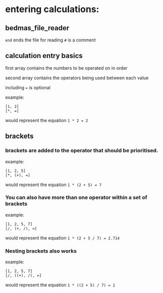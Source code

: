 # entering calculations: 

##  bedmas_file_reader  
`end` ends the file for reading
`#` is a comment

## calculation entry basics

first array contains the numbers to be operated on in order

second array contains the operators being used between each value

including `=` is optional 

example:
```
[1, 2]
[*, =]
```
would represent the equation `1 * 2 = 2`

## brackets

### brackets are added to the operator that should be prioritised.

example:
``` 
[1, 2, 5]
[*, (+), =]
```
would represent the equation `1 * (2 + 5) = 7`

### You  can also have more than one operator within a set of brackets

example:
``` 
[1, 2, 5, 7]
[/, (+, /), =]
```
would represent the equation `1 * (2 + 5 / 7) = 2.714`

### Nesting brackets also works

example:
``` 
[1, 2, 5, 7]
[/, ((+), /), =]
```
would represent the equation `1 * ((2 + 5) / 7) = 1`
